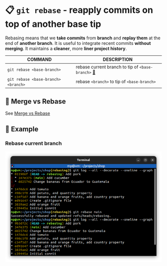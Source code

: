 # 📋 `git rebase` - reapply commits on top of another base tip

Rebasing means that we **take commits** from **branch** and **replay them** at the end of **another branch**. It is useful to integrate recent commits **without merging**. It maintains a **cleaner**, more **liner project history**.

| COMMAND                             | DESCRIPTION                                                                 |
| ----------------------------------- | --------------------------------------------------------------------------- |
| `git rebase <base-branch>`          | rebase current branch to tip of `<base-branch>` [🔗](#rebase-current-branch) |
| `git rebase <base-branch> <branch>` | rebase `<branch>` to tip of `<base-branch>`                                 |

## 📌 Merge vs Rebase

See [Merge vs Rebase](../concepts/MERGE-VS-REBASE.md)

## 📌 Example

### Rebase current branch

![](images/git-rebase.png)